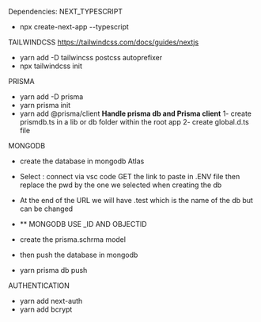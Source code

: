 Dependencies:
NEXT_TYPESCRIPT
- npx create-next-app --typescript

TAILWINDCSS
https://tailwindcss.com/docs/guides/nextjs
- yarn add  -D tailwincss postcss autoprefixer
- npx tailwindcss init

PRISMA
- yarn add -D  prisma
- yarn prisma init
- yarn add @prisma/client
**Handle prisma db and Prisma client**
     1- create prismdb.ts in a lib or db folder within the root app
     2- create global.d.ts file 

MONGODB
- create the database in mongodb Atlas
- Select : connect via vsc code GET the link to paste in .ENV file then replace the pwd by the one we selected when creating the db
- At the end of the URL we will have .test which is the name of the db but can be changed
- ** MONGODB USE _ID AND OBJECTID
- create the prisma.schrma model
- then push the database in mongodb
  
- yarn prisma db push

AUTHENTICATION
- yarn add next-auth 
- yarn add bcrypt